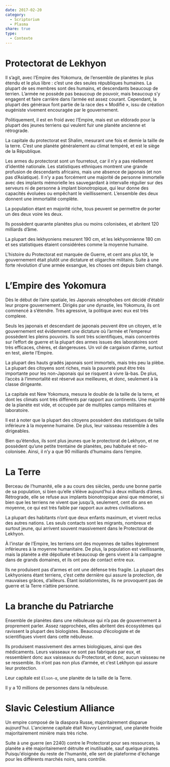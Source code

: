 ```yaml
---
date: 2017-02-20
category:
  - Scriptorium
  - Plasma
share: true
type:
  - Contexte
---
```


# Protectorat de Lekhyon

Il s’agit, avec l’Empire des Yokomura, de l’ensemble de planètes le plus étendu et le plus libre : c’est une des seules républiques humaines.
La plupart de ses membres sont des humains, et descendants beaucoup de terrien. L’armée ne possède pas beaucoup de pouvoir, mais beaucoup s’y engagent et faire carrière dans l’armée est assez courant. Cependant, la plupart des généraux font partie de la race des « Modifié », issu de création eugéniste vivement encouragée par le gouvernement.

Politiquement, il est en froid avec l’Empire, mais est un eldorado pour la plupart des jeunes terriens qui veulent fuir une planète ancienne et rétrograde.

La capitale du protectorat est Shalim, mesurant une fois et demie la taille de la terre. C’est une planète généralement au climat tempéré, et est le siège de la République.

Les armes du protectorat sont un fourretout, car il n’y a pas réellement d’identité nationale. Les statistiques ethniques montrent une grande profusion de descendants africains, mais une absence de japonais (et non pas d’Asiatique). Il n’y a pas forcément une majorité de personne immortelle avec des implants mémorielle les sauvegardant à intervalle régulier sur des serveurs ni de personne à implant bionotropique, qui leur donne des capacités évoluées ou empêchant le vieillissement. L’ensemble des deux donnent une immortalité complète.

La population étant en majorité riche, tous peuvent se permettre de porter un des deux voire les deux.

Ils possèdent quarante planètes plus ou moins colonisées, et abritent 120 milliards d’âme.

La plupart des lekhyoniens mesurent 190 cm, et les lekhyonnienne 180 cm et ses statistiques étaient considérées comme la moyenne humaine.

L'histoire du Protectorat est marquée de Guerre, et cent ans plus tôt, le gouvernement était plutôt une dictature et oligarchie militaire. Suite à une forte révolution d'une armée exsangue, les choses ont depuis bien changé.

# L’Empire des Yokomura

Dès le début de l’aire spatiale, les Japonais xénophobes ont décidé d’établir leur propre gouvernement. Dirigés par une dynastie, les Yokomura, ils ont commencé à s’étendre. Très agressive, la politique avec eux est très complexe.

Seuls les japonais et descendant de japonais peuvent être un citoyen, et le gouvernement est évidemment une dictature où l’armée et l’empereur possèdent les pleins pouvoirs.
Ils sont très scientifiques, mais concentrés sur l’effort de guerre et la plupart des armes issues des laboratoires sont très efficaces, chères, et dangereuses. Un vol de cargaison d’arme, surtout en test, alerte l’Empire.

La plupart des hauts gradés japonais sont immortels, mais très peu la plèbe. La plupart des citoyens sont riches, mais la pauvreté peut être très importante pour les non-Japonais qui se risquent à vivre là-bas. De plus, l’accès à l’immortalité est réservé aux meilleures, et donc, seulement à la classe dirigeante.

La capitale est New Yokomura, mesura le double de la taille de la terre, et dont les climats sont très différents par rapport aux continents. Une majorité de la planète est vide, et occupée par de multiples camps militaires et laboratoire.

Il est à noter que la plupart des citoyens possèdent des statistiques de taille inférieure à la moyenne humaine. De plus, leur vaisseau ressemble à des dirigeables.

Bien qu’étendus, ils sont plus jeunes que le protectorat de Lekhyon, et ne possèdent qu’une petite trentaine de planètes, peu habituée et néo-colonisée. Ainsi, il n’y a que 90 milliards d’humains dans l’empire.

# La Terre

Berceau de l’humanité, elle a au cours des siècles, perdu une bonne partie de sa population, si bien qu’elle s’élève aujourd’hui à deux milliards d’âmes. Rétrograde, elle se refuse aux implants bionotropique ainsi que mémoriel, si bien que les terriens ne vivent que jusqu’à, seulement, cent dix ans en moyenne, ce qui est très faible par rapport aux autres civilisations.

La plupart des habitants n’ont que deux enfants maximum, et vivent reclus des autres nations. Les seuls contacts sont les migrants, nombreux et surtout jeune, qui arrivent souvent massivement dans le Protectorat de Lekhyon.

À l’instar de l’Empire, les terriens ont des moyennes de tailles légèrement inférieures à la moyenne humanitaire. De plus, la population est vieillissante, mais la planète a été dépolluée et beaucoup de gens vivent à la campagne dans de grands domaines, et ils ont peu de contact entre eux.

Ils ne produisent pas d’armes et ont une défense très fragile. La plupart des Lekhyoniens étant terriens, c’est cette dernière qui assure la protection, de mauvaises grâces, d’ailleurs. Étant isolationnistes, ils ne provoquent pas de guerre et la Terre n’attire personne.

# La branche du Patriarche

Ensemble de planètes dans une nébuleuse qui n’a pas de gouvernement à proprement parler. Assez rapprochées, elles abritent des écosystèmes qui ravissent la plupart des biologistes. Beaucoup d’écologiste et de scientifiques vivent dans cette nébuleuse.

Ils produisent massivement des armes biologiques, ainsi que des médicaments. Leurs vaisseaux ne sont pas fabriqués par eux, et ressemblent donc aux vaisseaux du Protectorat, et donc, aucun vaisseau ne se ressemble. Ils n’ont pas non plus d’armée, et c’est Lekhyon qui assure leur protection.

Leur capitale est `Elson-α`, une planète de la taille de la Terre.

Il y a 10 millions de personnes dans la nébuleuse.

# Slavic Celestium Alliance

Un empire composé de la diaspora Russe, majoritairement disparue aujourd'hui. L'ancienne capitale était Novvy Lenningrad, une planète froide majoritairement minière mais très riche.

Suite à une guerre (en 2240) contre le Protectorat pour ses ressources, la planète a été majoritairement détruite et inutilisable, sauf quelque pirates.
Puisqu'éloignée du reste de l'humanité, elle sert de plateforme d'échange pour les différents marchés noirs, sans contrôle.